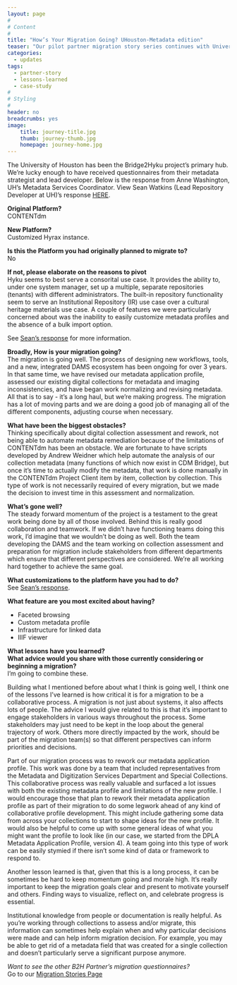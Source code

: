 ```yaml
---
layout: page
#
# Content
#
title: "How’s Your Migration Going? UHouston-Metadata edition"
teaser: "Our pilot partner migration story series continues with University of Houston’s Metadata Strategist’s answers."
categories:
  - updates
tags:
  - partner-story
  - lessons-learned
  - case-study
#
# Styling
#
header: no
breadcrumbs: yes
image:
    title: journey-title.jpg
    thumb: journey-thumb.jpg
    homepage: journey-home.jpg
---
```

The University of Houston has been the Bridge2Hyku project’s primary hub.  We’re lucky enough to have received questionnaires from their metadata strategist and lead developer.  Below is the response from Anne Washington, UH’s Metadata Services Coordinator.  View Sean Watkins (Lead Repository Developer at UH)’s response [HERE](/updates/houston-it-journey/). 


**Original Platform?**<br>
CONTENTdm
 
**New Platform?**<br>
Customized Hyrax instance.
 
**Is this the Platform you had originally planned to migrate to?**<br>
No
 
**If not, please elaborate on the reasons to pivot**<br>
Hyku seems to best serve a consorital use case. It provides the ability to, under one system manager, set up a multiple, separate repositories (tenants) with different administrators. The built-in repository functionality seem to serve an Institutional Repository (IR) use case over a cultural heritage materials use case. A couple of features we were particularly concerned about was the inability to easily customize metadata profiles and the absence of a bulk import option. 

See [Sean’s response](/updates/houston-it-journey/) for more information.
 
**Broadly, How is your migration going?**<br>
The migration is going well. The process of designing new workflows, tools, and a new, integrated DAMS ecosystem has been ongoing for over 3 years. In that same time, we have revised our metadata application profile, assessed our existing digital collections for metadata and imaging inconsistencies, and have began work normalizing and revising metadata. All that is to say - it’s a long haul, but we’re making progress. The migration has a lot of moving parts and we are doing a good job of managing all of the different components, adjusting course when necessary.


**What have been the biggest obstacles?**<br>
Thinking specifically about digital collection assessment and rework, not being able to automate metadata remediation because of the limitations of CONTENTdm has been an obstacle. We are fortunate to have scripts developed by Andrew Weidner which help automate the analysis of our collection metadata (many functions of which now exist in CDM Bridge), but once it’s time to actually modify the metadata, that work is done manually in the CONTENTdm Project Client item by item, collection by collection. This type of work is not necessarily required of every migration, but we made the decision to invest time in this assessment and normalization.


**What’s gone well?**<br>
The steady forward momentum of the project is a testament to the great work being done by all of those involved. Behind this is really good collaboration and teamwork. If we didn’t have functioning teams doing this work, I’d imagine that we wouldn’t be doing as well. Both the team developing the DAMS and the team working on collection assessment and preparation for migration include stakeholders from different departments which ensure that different perspectives are considered. We’re all working hard together to achieve the same goal.


**What customizations to the platform have you had to do?**<br>
See [Sean’s response](/updates/houston-it-journey/).


**What feature are you most excited about having?**<br>
- Faceted browsing
- Custom metadata profile
- Infrastructure for linked data
- IIIF viewer


**What lessons have you learned?**<br>
**What advice would you share with those currently considering or beginning a migration?**<br>
I’m going to combine these.

Building what I mentioned before about what I think is going well, I think one of the lessons I’ve learned is how critical it is for a migration to be a collaborative process. A migration is not just about systems, it also affects lots of people. The advice I would give related to this is that it’s important to engage stakeholders in various ways throughout the process. Some stakeholders may just need to be kept in the loop about the general trajectory of work. Others more directly impacted by the work, should be part of the migration team(s) so that different perspectives can inform priorities and decisions.

Part of our migration process was to rework our metadata application profile. This work was done by a team that included representatives from the Metadata and Digitization Services Department and Special Collections. This collaborative process was really valuable and surfaced a lot issues with both the existing metadata profile and limitations of the new profile.  I would encourage those that plan to rework their metadata application profile as part of their migration to do some legwork ahead of any kind of collaborative profile development. This might include gathering some data from across your collections to start to shape ideas for the new profile. It would also be helpful to come up with some general ideas of what you might want the profile to look like (in our case, we started from the DPLA Metadata Application Profile, version 4).  A team going into this type of work can be easily stymied if there isn’t some kind of data or framework to respond to.

Another lesson learned is that, given that this is a long process, it can be sometimes be hard to keep momentum going and morale high. It’s really important to keep the migration goals clear and present to motivate yourself and others. Finding ways to visualize, reflect on, and celebrate progress is essential.

Institutional knowledge from people or documentation is really helpful. As you’re working through collections to assess and/or migrate, this information can sometimes help explain when and why particular decisions were made and can help inform migration decision. For example, you may be able to get rid of a metadata field that was created for a single collection and doesn’t particularly serve a significant purpose anymore. 


 
*Want to see the other B2H Partner’s migration questionnaires?*<br>
Go to our [Migration Stories Page](/partner-stories/)
